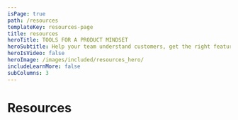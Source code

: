 ```yaml
---
isPage: true
path: /resources
templateKey: resources-page
title: resources
heroTitle: TOOLS FOR A PRODUCT MINDSET
heroSubtitle: Help your team understand customers, get the right features to market quickly, and grow your company
heroIsVideo: false
heroImage: /images/included/resources_hero/
includeLearnMore: false
subColumns: 3
---
```

# Resources
